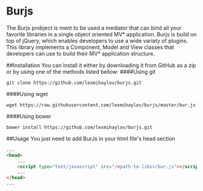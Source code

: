 Burjs
=======
The Burjs probject is ment to be used a mediator that can bind all your favorite libraries in a single object oriented
MV* application. Burjs is build on top of jQuery, which enables developers to use a wide variaty of plugins. This library implements a Component, Model and View classes that developers can use to build their MV* application structure.

##Installation
You can install it either by downloading it from GitHub as a zip or by using one of the methods listed bellow:
####Using git

    git clone https://github.com/lexmihaylov/burjs.git
    
####Using wget

    wget https://raw.githubusercontent.com/lexmihaylov/burjs/master/bur.js

####Using bower

    bower install https://github.com/lexmihaylov/burjs.git
    
##Usage
You just need to add BurJs in your html file's head section
```html
...
<head>
    ...
    <script type="text/javascript" src="/<path-to-libs>/bur.js"></script>
    ...
</head>
...
```
